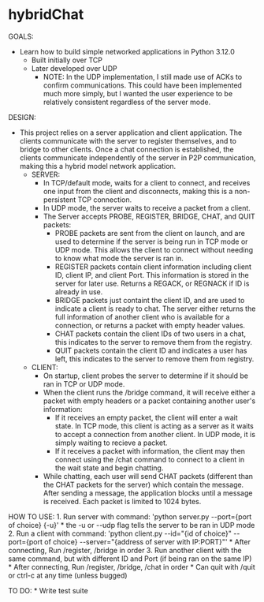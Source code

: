 # hybridChat

GOALS:
* Learn how to build simple networked applications in Python 3.12.0
    - Built initially over TCP
    - Later developed over UDP
        - NOTE: In the UDP implementation, I still made use of ACKs to confirm communications. This could have been implemented much more simply, but I wanted the user experience to be relatively consistent regardless of the server mode.

DESIGN:
* This project relies on a server application and client application. The clients communicate with the server to register themselves, and to bridge to other clients. Once a chat connection is established, the clients communicate independently of the server in P2P communication, making this a hybrid model network application.
    - SERVER:
        - In TCP/default mode, waits for a client to connect, and receives one input from the client and disconnects, making this is a non-persistent TCP connection.
        - In UDP mode, the server waits to receive a packet from a client.
        - The Server accepts PROBE, REGISTER, BRIDGE, CHAT, and QUIT packets:
            - PROBE packets are sent from the client on launch, and are used to determine if the server is being run in TCP mode or UDP mode. This allows the client to connect without needing to know what mode the server is ran in.
            - REGISTER packets contain client information including client ID, client IP, and client Port. This information is stored in the server for later use. Returns a REGACK, or REGNACK if ID is already in use.
            - BRIDGE packets just containt the client ID, and are used to indicate a client is ready to chat. The server either returns the full information of another client who is available for a connection, or returns a packet with empty header values.
            - CHAT packets contain the client IDs of two users in a chat, this indicates to the server to remove them from the registry.
            - QUIT packets contain the client ID and indicates a user has left, this indicates to the server to remove them from registry.
    - CLIENT:
        - On startup, client probes the server to determine if it should be ran in TCP or UDP mode.
        - When the client runs the /bridge command, it will receive either a packet with empty headers or a packet containing another user's information:
            - If it receives an empty packet, the client will enter a wait state. In TCP mode, this client is acting as a server as it waits to accept a connection from another client. In UDP mode, it is simply waiting to recieve a packet.
            - If it receives a packet with information, the client may then connect using the /chat command to connect to a client in the wait state and begin chatting.
        - While chatting, each user will send CHAT packets (different than the CHAT packets for the server) which contain the message. After sending a message, the application blocks until a message is received. Each packet is limited to 1024 bytes.

HOW TO USE:
    1. Run server with command: 'python server.py --port={port of choice} {-u}'
        * the -u or --udp flag tells the server to be ran in UDP mode
    2. Run a client with command: 'python client.py --id="{id of choice}" --port={port of choice} --server="{address of server with IP:PORT}"'
        * After connecting, Run /register, /bridge in order
    3. Run another client with the same command, but with different ID and Port (if being ran on the same IP)
        * After connecting, Run /register, /bridge, /chat in order
    * Can quit with /quit or ctrl-c at any time (unless bugged)

TO DO:
    * Write test suite
